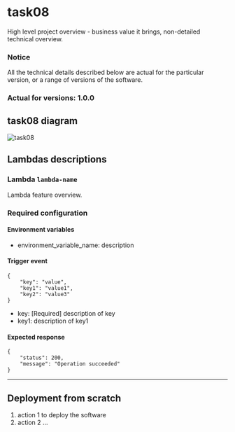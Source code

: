 # task08

High level project overview - business value it brings, non-detailed technical overview.

### Notice

All the technical details described below are actual for the particular
version, or a range of versions of the software.

### Actual for versions: 1.0.0

## task08 diagram

![task08](pics/task08_diagram.png)

## Lambdas descriptions

### Lambda `lambda-name`

Lambda feature overview.

### Required configuration

#### Environment variables

* environment_variable_name: description

#### Trigger event

```buildoutcfg
{
    "key": "value",
    "key1": "value1",
    "key2": "value3"
}
```

* key: [Required] description of key
* key1: description of key1

#### Expected response

```buildoutcfg
{
    "status": 200,
    "message": "Operation succeeded"
}
```

---

## Deployment from scratch

1. action 1 to deploy the software
2. action 2
   ...

